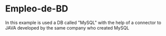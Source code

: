 # Empleo-de-BD
In this example is used a DB called "MySQL" with the help of a connector to JAVA developed by the same company who created MySQL
